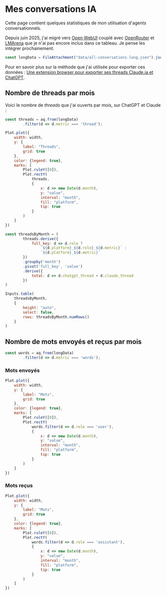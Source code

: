 # Mes conversations IA

Cette page contient quelques statistiques de mon utilisation d'agents conversationnels.

Depuis juin 2025, j'ai migré vers [Open WebUI](https://openwebui.com/) couplé avec [OpenRouter](https://openrouter.ai/) et [LMArena](https://lmarena.ai/) que je n'ai pas encore inclus dans ce tableau. Je pense les intégrer prochainement.

```js
const longData = FileAttachment("data/all-conversations.long.json").json();
```

Pour en savoir plus sur la méthode que j'ai utilisée pour exporter ces données : [Une extension browser pour exporter ses threads Claude.ia et ChatGPT](https://notes.sklein.xyz/2025-07-11_1752/).

## Nombre de threads par mois

Voici le nombre de *threads* que j'ai ouverts par mois, sur ChatGPT et Claude :

```js
const threads = aq.from(longData)
        .filter(d => d.metric === 'thread');
```

```js
Plot.plot({
    width: width,
    y: {
        label: "Threads",
        grid: true
    },
    color: {legend: true},
    marks: [
        Plot.ruleY([0]),
        Plot.rectY(
            threads,
            {
                x: d => new Date(d.month),
                y: "value",
                interval: "month",
                fill: "platform",
                tip: true
            }
        )
    ]
})
```


```js
const threadsByMonth = (
        threads.derive({ 
            full_key: d => d.role ? 
                `${d.platform}_${d.role}_${d.metric}` : 
                `${d.platform}_${d.metric}`
        })
        .groupby('month')
        .pivot('full_key', 'value')
        .derive({
            total: d => d.chatgpt_thread + d.claude_thread
        })
)
```

```js
Inputs.table(
    threadsByMonth,
    {
        height: "auto",
        select: false,
        rows: threadsByMonth.numRows()
    }
)
```

## Nombre de mots envoyés et reçus par mois

```js
const words = aq.from(longData)
        .filter(d => d.metric === 'words');
```

### Mots envoyés

```js
Plot.plot({
    width: width,
    y: {
        label: "Mots",
        grid: true
    },
    color: {legend: true},
    marks: [
        Plot.ruleY([0]),
        Plot.rectY(
            words.filter(d => d.role === 'user'),
            {
                x: d => new Date(d.month),
                y: "value",
                interval: "month",
                fill: "platform",
                tip: true
            }
        )
    ]
})
```

### Mots reçus

```js
Plot.plot({
    width: width,
    y: {
        label: "Mots",
        grid: true
    },
    color: {legend: true},
    marks: [
        Plot.ruleY([0]),
        Plot.rectY(
            words.filter(d => d.role === 'assistant'),
            {
                x: d => new Date(d.month),
                y: "value",
                interval: "month",
                fill: "platform",
                tip: true
            }
        )
    ]
})
```
